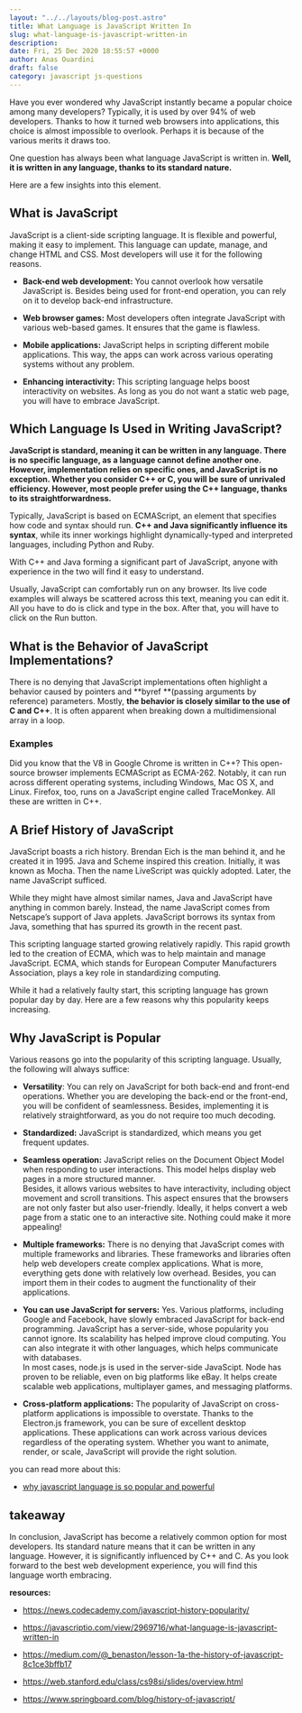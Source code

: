 ```yaml
---
layout: "../../layouts/blog-post.astro"
title: What Language is JavaScript Written In
slug: what-language-is-javascript-written-in
description: 
date: Fri, 25 Dec 2020 18:55:57 +0000
author: Anas Ouardini
draft: false
category: javascript js-questions
---
```



Have you ever wondered why JavaScript instantly became a popular choice among many developers? Typically, it is used by over 94% of web developers. Thanks to how it turned web browsers into applications, this choice is almost impossible to overlook. Perhaps it is because of the various merits it draws too.

One question has always been what language JavaScript is written in. **Well, it is written in any language, thanks to its standard nature.**

Here are a few insights into this element.

## What is JavaScript

JavaScript is a client-side scripting language. It is flexible and powerful, making it easy to implement. This language can update, manage, and change HTML and CSS. Most developers will use it for the following reasons.

- **Back-end web development:** You cannot overlook how versatile JavaScript is. Besides being used for front-end operation, you can rely on it to develop back-end infrastructure.

- **Web browser games:** Most developers often integrate JavaScript with various web-based games. It ensures that the game is flawless.

- **Mobile applications:** JavaScript helps in scripting different mobile applications. This way, the apps can work across various operating systems without any problem.

- **Enhancing interactivity:** This scripting language helps boost interactivity on websites. As long as you do not want a static web page, you will have to embrace JavaScript.

## Which Language Is Used in Writing JavaScript?

**JavaScript is standard, meaning it can be written in any language. There is no specific language, as a language cannot define another one. However, implementation relies on specific ones, and JavaScript is no exception. Whether you consider C++ or C, you will be sure of unrivaled efficiency. However, most people prefer using the C++ language, thanks to its straightforwardness.**

Typically, JavaScript is based on ECMAScript, an element that specifies how code and syntax should run. **C++ and Java significantly influence its syntax**, while its inner workings highlight dynamically-typed and interpreted languages, including Python and Ruby.

With C++ and Java forming a significant part of JavaScript, anyone with experience in the two will find it easy to understand.

Usually, JavaScript can comfortably run on any browser. Its live code examples will always be scattered across this text, meaning you can edit it. All you have to do is click and type in the box. After that, you will have to click on the Run button.

## What is the Behavior of JavaScript Implementations?

There is no denying that JavaScript implementations often highlight a behavior caused by pointers and **byref **(passing arguments by reference) parameters. Mostly, **the behavior is closely similar to the use of C and C++**. It is often apparent when breaking down a multidimensional array in a loop.

### Examples

Did you know that the V8 in Google Chrome is written in C++? This open-source browser implements ECMAScript as ECMA-262. Notably, it can run across different operating systems, including Windows, Mac OS X, and Linux. Firefox, too, runs on a JavaScript engine called TraceMonkey. All these are written in C++.

## A Brief History of JavaScript

JavaScript boasts a rich history. Brendan Eich is the man behind it, and he created it in 1995. Java and Scheme inspired this creation. Initially, it was known as Mocha. Then the name LiveScript was quickly adopted. Later, the name JavaScript sufficed.

While they might have almost similar names, Java and JavaScript have anything in common barely. Instead, the name JavaScript comes from Netscape’s support of Java applets. JavaScript borrows its syntax from Java, something that has spurred its growth in the recent past.

This scripting language started growing relatively rapidly. This rapid growth led to the creation of ECMA, which was to help maintain and manage JavaScript. ECMA, which stands for European Computer Manufacturers Association, plays a key role in standardizing computing.

While it had a relatively faulty start, this scripting language has grown popular day by day. Here are a few reasons why this popularity keeps increasing.

## Why JavaScript is Popular

Various reasons go into the popularity of this scripting language. Usually, the following will always suffice:

- **Versatility**: You can rely on JavaScript for both back-end and front-end operations. Whether you are developing the back-end or the front-end, you will be confident of seamlessness. Besides, implementing it is relatively straightforward, as you do not require too much decoding.

- **Standardized:** JavaScript is standardized, which means you get frequent updates.

- **Seamless operation:** JavaScript relies on the Document Object Model when responding to user interactions. This model helps display web pages in a more structured manner.<br>Besides, it allows various websites to have interactivity, including object movement and scroll transitions. This aspect ensures that the browsers are not only faster but also user-friendly. Ideally, it helps convert a web page from a static one to an interactive site. Nothing could make it more appealing!

- **Multiple frameworks:** There is no denying that JavaScript comes with multiple frameworks and libraries. These frameworks and libraries often help web developers create complex applications. What is more, everything gets done with relatively low overhead. Besides, you can import them in their codes to augment the functionality of their applications.

- **You can use JavaScript for servers:** Yes. Various platforms, including Google and Facebook, have slowly embraced JavaScript for back-end programming. JavaScript has a server-side, whose popularity you cannot ignore. Its scalability has helped improve cloud computing. You can also integrate it with other languages, which helps communicate with databases.<br>In most cases, node.js is used in the server-side JavaScipt. Node has proven to be reliable, even on big platforms like eBay. It helps create scalable web applications, multiplayer games, and messaging platforms.

- **Cross-platform applications:** The popularity of JavaScript on cross-platform applications is impossible to overstate. Thanks to the Electron.js framework, you can be sure of excellent desktop applications. These applications can work across various devices regardless of the operating system. Whether you want to animate, render, or scale, JavaScript will provide the right solution.

you can read more about this:

- <a href="/posts/why-javascript-is-powerful/">why javascript language is so popular a</a><a href="/posts/why-javascript-is-powerful/" target="_blank" rel="noreferrer noopener">n</a><a href="/posts/why-javascript-is-powerful/">d powerful</a>

## takeaway

In conclusion, JavaScript has become a relatively common option for most developers. Its standard nature means that it can be written in any language. However, it is significantly influenced by C++ and C. As you look forward to the best web development experience, you will find this language worth embracing.

**resources:**

- <a rel="noreferrer noopener nofollow" href="https://news.codecademy.com/javascript-history-popularity/" target="_blank">https://news.codecademy.com/javascript-history-popularity/</a>

- <a rel="noreferrer noopener nofollow" href="https://javascriptio.com/view/2969716/what-language-is-javascript-written-in" target="_blank">https://javascriptio.com/view/2969716/what-language-is-javascript-written-in</a>

- <a rel="noreferrer noopener nofollow" href="https://medium.com/@_benaston/lesson-1a-the-history-of-javascript-8c1ce3bffb17" target="_blank">https://medium.com/@_benaston/lesson-1a-the-history-of-javascript-8c1ce3bffb17</a>

- <a rel="noreferrer noopener nofollow" href="https://web.stanford.edu/class/cs98si/slides/overview.html" target="_blank">https://web.stanford.edu/class/cs98si/slides/overview.html</a>

- <a rel="noreferrer noopener nofollow" href="https://www.springboard.com/blog/history-of-javascript/" target="_blank">https://www.springboard.com/blog/history-of-javascript/</a>


